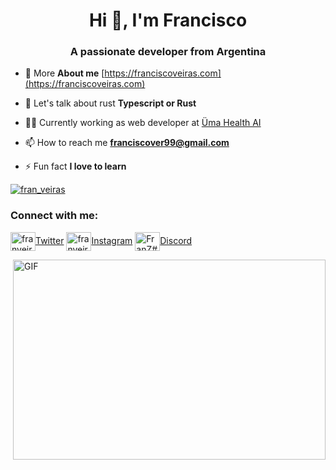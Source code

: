 <h1 align="center">Hi 👋, I'm Francisco</h1>
<h3 align="center">A passionate developer from Argentina</h3>

- 🔭 More **About me** [https://franciscoveiras.com](https://franciscoveiras.com)

- 🌱 Let's talk about rust  **Typescript or Rust**

- 👨‍💻 Currently working as web developer at [Üma Health AI](https://umasalud.com/)

- 📫 How to reach me **franciscover99@gmail.com**

- ⚡ Fun fact **I love to learn**

<p align="left"> <a href="https://twitter.com/fran_veiras" target="blank"><img src="https://img.shields.io/twitter/follow/fran_veiras?logo=twitter&style=for-the-badge" alt="fran_veiras" /></a> </p>

<h3 align="left">Connect with me:</h3>
<p align="left">
<a href="https://twitter.com/fran_veiras" target="blank"><img align="center" src="https://raw.githubusercontent.com/peterthehan/peterthehan/master/assets/twitter.svg" alt="franveiras1" height="30" width="40" />Twitter</a>
<a href="https://instagram.com/franveiras12" target="blank"><img align="center" src="https://icongr.am/fontawesome/instagram.svg?size=128&color=70c8ff" alt="franveiras12" height="30" width="40" />Instagram</a>
<a href="https://discord.gg/FranZ#7472" target="blank"><img align="center" src="https://raw.githubusercontent.com/peterthehan/peterthehan/master/assets/discord.svg" alt="FranZ#7472" height="30" width="40" />Discord</a>
</p>

<img align="right" alt="GIF" src="https://github.com/abhisheknaiidu/abhisheknaiidu/blob/master/code.gif?raw=true" width="500" height="320" />
